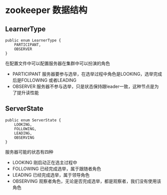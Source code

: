 # zookeeper 数据结构

## LearnerType

```
public enum LearnerType {
    PARTICIPANT,
    OBSERVER
}
```

在配置文件中可以配置服务器在集群中可以扮演的角色

- PARTICIPANT 服务器要参与选举，在选举过程中角色是LOOKING，选举完成后是FOLLOWING 或者LEADING
- OBSERVER 服务器不参与选举，只是状态保持跟leader一致，这种节点是为了提升读性能

## ServerState 

```
public enum ServerState {
    LOOKING,
    FOLLOWING,
    LEADING,
    OBSERVING
}
```

服务器可能的状态有四种

- LOOKING 刚启动正在选主过程中
- FOLLOWING 已经完成选举，属于跟随者角色
- LEADING 已经完成选举，属于领导角色
- OBSERVING 观察者角色，无论是否完成选举，都是观察者，我们没有使用该角色